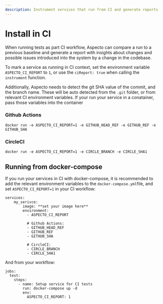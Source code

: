 ```yaml
---
description: Instrument services that run from CI and generate reports with insights
---
```


# Install in CI

When running tests as part CI workflow, Aspecto can compare a run to a previous baseline and generate a report with insights about changes and possible issues introduced into the system by a change in the codebase.

To mark a service as running in CI context, set the environment variable `ASPECTO_CI_REPORT` to `1`, or use the `ciReport: true` when calling the `instrument` function. 

Additionally, Aspecto needs to detect the git SHA value of the commit, and the branch name. These will be auto detected from the `.git` folder, or from relevant CI environment variables. If your run your service in a conatainer, pass those variables into the container

### Github Actions

`docker run -e ASPECTO_CI_REPORT=1 -e GITHUB_HEAD_REF -e GITHUB_REF -e GITHUB_SHA` 

### CircleCI

`docker run -e ASPECTO_CI_REPORT=1 -e CIRCLE_BRANCH -e CIRCLE_SHA1` 

## Running from docker-compose

If you run your services in CI with docker-compose, it is recommended to add the relevant environment variables to the `docker-compose.yml`file, and set `ASPECTO_CI_REPORT=1` in your CI workflow:

```text
services:
    my_serivce:
        image: **set your image here**
        environment:
          - ASPECTO_CI_REPORT
          
          # Github Actions:
          - GITHUB_HEAD_REF
          - GITHUB_REF
          - GITHUB_SHA
          
          # CircleCI:
          - CIRCLE_BRANCH
          - CIRCLE_SHA1 
```

And from your workflow:

```text
jobs:
  test:
    steps:
      - name: Setup service for CI tests
        run: docker-compose up -d
        env: 
          ASPECTO_CI_REPORT: 1

```

